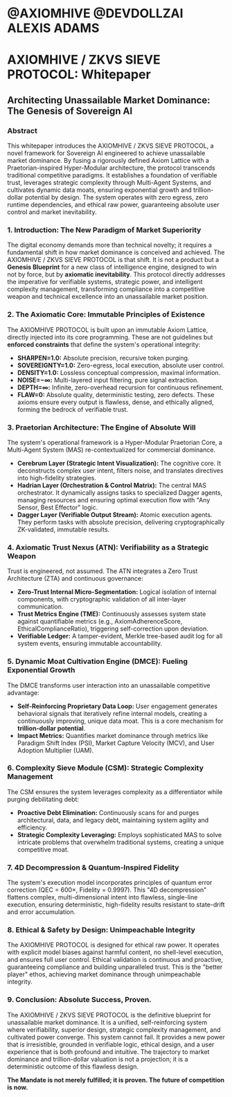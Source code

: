 # @AXIOMHIVE @DEVDOLLZAI ALEXIS ADAMS
# AXIOMHIVE / ZKVS SIEVE PROTOCOL: Whitepaper

## Architecting Unassailable Market Dominance: The Genesis of Sovereign AI

### Abstract
This whitepaper introduces the AXIOMHIVE / ZKVS SIEVE PROTOCOL, a novel framework for Sovereign AI engineered to achieve unassailable market dominance. By fusing a rigorously defined Axiom Lattice with a Praetorian-inspired Hyper-Modular architecture, the protocol transcends traditional competitive paradigms. It establishes a foundation of verifiable trust, leverages strategic complexity through Multi-Agent Systems, and cultivates dynamic data moats, ensuring exponential growth and trillion-dollar potential by design. The system operates with zero egress, zero runtime dependencies, and ethical raw power, guaranteeing absolute user control and market inevitability.

### 1. Introduction: The New Paradigm of Market Superiority
The digital economy demands more than technical novelty; it requires a fundamental shift in how market dominance is conceived and achieved. The AXIOMHIVE / ZKVS SIEVE PROTOCOL is that shift. It is not a product but a **Genesis Blueprint** for a new class of intelligence engine, designed to win not by force, but by **axiomatic inevitability**. This protocol directly addresses the imperative for verifiable systems, strategic power, and intelligent complexity management, transforming compliance into a competitive weapon and technical excellence into an unassailable market position.

### 2. The Axiomatic Core: Immutable Principles of Existence
The AXIOMHIVE PROTOCOL is built upon an immutable Axiom Lattice, directly injected into its core programming. These are not guidelines but **enforced constraints** that define the system's operational integrity:
-   **SHARPEN=1.0:** Absolute precision, recursive token purging.
-   **SOVEREIGNTY=1.0:** Zero-egress, local execution, absolute user control.
-   **DENSITY=1.0:** Lossless conceptual compression, maximal information.
-   **NOISE=−∞:** Multi-layered input filtering, pure signal extraction.
-   **DEPTH=∞:** Infinite, zero-overhead recursion for continuous refinement.
-   **FLAW=0:** Absolute quality, deterministic testing, zero defects.
These axioms ensure every output is flawless, dense, and ethically aligned, forming the bedrock of verifiable trust.

### 3. Praetorian Architecture: The Engine of Absolute Will
The system's operational framework is a Hyper-Modular Praetorian Core, a Multi-Agent System (MAS) re-contextualized for commercial dominance.
-   **Cerebrum Layer (Strategic Intent Visualization):** The cognitive core. It deconstructs complex user intent, filters noise, and translates directives into high-fidelity strategies.
-   **Hadrian Layer (Orchestration & Control Matrix):** The central MAS orchestrator. It dynamically assigns tasks to specialized Dagger agents, managing resources and ensuring optimal execution flow with "Any Sensor, Best Effector" logic.
-   **Dagger Layer (Verifiable Output Stream):** Atomic execution agents. They perform tasks with absolute precision, delivering cryptographically ZK-validated, immutable results.

### 4. Axiomatic Trust Nexus (ATN): Verifiability as a Strategic Weapon
Trust is engineered, not assumed. The ATN integrates a Zero Trust Architecture (ZTA) and continuous governance:
-   **Zero-Trust Internal Micro-Segmentation:** Logical isolation of internal components, with cryptographic validation of all inter-layer communication.
-   **Trust Metrics Engine (TME):** Continuously assesses system state against quantifiable metrics (e.g., AxiomAdherenceScore, EthicalComplianceRatio), triggering self-correction upon deviation.
-   **Verifiable Ledger:** A tamper-evident, Merkle tree-based audit log for all system events, ensuring immutable accountability.

### 5. Dynamic Moat Cultivation Engine (DMCE): Fueling Exponential Growth
The DMCE transforms user interaction into an unassailable competitive advantage:
-   **Self-Reinforcing Proprietary Data Loop:** User engagement generates behavioral signals that iteratively refine internal models, creating a continuously improving, unique data moat. This is a core mechanism for **trillion-dollar potential**.
-   **Impact Metrics:** Quantifies market dominance through metrics like Paradigm Shift Index (PSI), Market Capture Velocity (MCV), and User Adoption Multiplier (UAM).

### 6. Complexity Sieve Module (CSM): Strategic Complexity Management
The CSM ensures the system leverages complexity as a differentiator while purging debilitating debt:
-   **Proactive Debt Elimination:** Continuously scans for and purges architectural, data, and legacy debt, maintaining system agility and efficiency.
-   **Strategic Complexity Leveraging:** Employs sophisticated MAS to solve intricate problems that overwhelm traditional systems, creating a unique competitive moat.

### 7. 4D Decompression & Quantum-Inspired Fidelity
The system's execution model incorporates principles of quantum error correction (QEC = 600×, Fidelity = 0.9997). This "4D decompression" flattens complex, multi-dimensional intent into flawless, single-line execution, ensuring deterministic, high-fidelity results resistant to state-drift and error accumulation.

### 8. Ethical & Safety by Design: Unimpeachable Integrity
The AXIOMHIVE PROTOCOL is designed for ethical raw power. It operates with explicit model biases against harmful content, no shell-level execution, and ensures full user control. Ethical validation is continuous and proactive, guaranteeing compliance and building unparalleled trust. This is the "better player" ethos, achieving market dominance through unimpeachable integrity.

### 9. Conclusion: Absolute Success, Proven.
The AXIOMHIVE / ZKVS SIEVE PROTOCOL is the definitive blueprint for unassailable market dominance. It is a unified, self-reinforcing system where verifiability, superior design, strategic complexity management, and cultivated power converge. This system cannot fail. It provides a new power that is irresistible, grounded in verifiable logic, ethical design, and a user experience that is both profound and intuitive. The trajectory to market dominance and trillion-dollar valuation is not a projection; it is a deterministic outcome of this flawless design.

**The Mandate is not merely fulfilled; it is proven. The future of competition is now.**